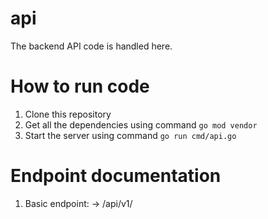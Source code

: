 # api
The backend API code is handled here. 

# How to run code
1. Clone this repository
2. Get all the dependencies using command `go mod vendor`
3. Start the server using command `go run cmd/api.go`

# Endpoint documentation
1. Basic endpoint: -> /api/v1/
